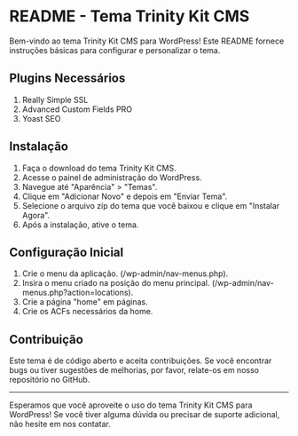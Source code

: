 # README - Tema Trinity Kit CMS

Bem-vindo ao tema Trinity Kit CMS para WordPress! Este README fornece instruções básicas para configurar e personalizar o tema.

## Plugins Necessários

1. Really Simple SSL
2. Advanced Custom Fields PRO
2. Yoast SEO

## Instalação

1. Faça o download do tema Trinity Kit CMS.
2. Acesse o painel de administração do WordPress.
3. Navegue até "Aparência" > "Temas".
4. Clique em "Adicionar Novo" e depois em "Enviar Tema".
5. Selecione o arquivo zip do tema que você baixou e clique em "Instalar Agora".
6. Após a instalação, ative o tema.

## Configuração Inicial

1. Crie o menu da aplicação. (/wp-admin/nav-menus.php).
2. Insira o menu criado na posição do menu principal. (/wp-admin/nav-menus.php?action=locations).
3. Crie a página "home" em páginas.
4. Crie os ACFs necessários da home.

## Contribuição

Este tema é de código aberto e aceita contribuições. Se você encontrar bugs ou tiver sugestões de melhorias, por favor, relate-os em nosso repositório no GitHub.

---

Esperamos que você aproveite o uso do tema Trinity Kit CMS para WordPress! Se você tiver alguma dúvida ou precisar de suporte adicional, não hesite em nos contatar.
